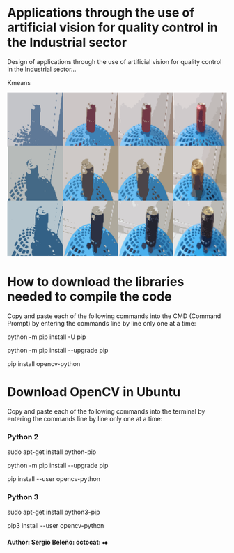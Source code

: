# Applications through the use of artificial vision for quality control in the Industrial sector
Design of applications through the use of artificial vision for quality control in the Industrial sector...

Kmeans

<img src="Kmeans.png"/>

# How to download the libraries needed to compile the code
Copy and paste each of the following commands into the CMD (Command Prompt) by entering the commands line by line only one at a time:

python -m pip install -U pip

python -m pip install --upgrade pip

pip install opencv-python

# Download OpenCV in Ubuntu
Copy and paste each of the following commands into the terminal by entering the commands line by line only one at a time:

### Python 2

sudo apt-get install python-pip

python -m pip install --upgrade pip

pip install --user opencv-python

### Python 3

sudo apt-get install python3-pip

pip3 install --user opencv-python

####

#### Author: Sergio Beleño: octocat: ✒️
